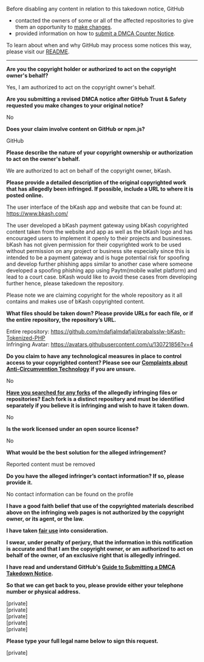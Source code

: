 Before disabling any content in relation to this takedown notice, GitHub
- contacted the owners of some or all of the affected repositories to give them an opportunity to [make changes](https://docs.github.com/en/github/site-policy/dmca-takedown-policy#a-how-does-this-actually-work).
- provided information on how to [submit a DMCA Counter Notice](https://docs.github.com/en/articles/guide-to-submitting-a-dmca-counter-notice).

To learn about when and why GitHub may process some notices this way, please visit our [README](https://github.com/github/dmca/blob/master/README.md#anatomy-of-a-takedown-notice).

---

**Are you the copyright holder or authorized to act on the copyright owner's behalf?**

Yes, I am authorized to act on the copyright owner's behalf.

**Are you submitting a revised DMCA notice after GitHub Trust & Safety requested you make changes to your original notice?**

No

**Does your claim involve content on GitHub or npm.js?**

GitHub

**Please describe the nature of your copyright ownership or authorization to act on the owner's behalf.**

We are authorized to act on behalf of the copyright owner, bKash.

**Please provide a detailed description of the original copyrighted work that has allegedly been infringed. If possible, include a URL to where it is posted online.**

The user interface of the bKash app and website that can be found at: https://www.bkash.com/

The user developed a bKash payment gateway using bKash copyrighted content taken from the website and app as well as the bKash logo and has encouraged users to implement it openly to their projects and businesses. bKash has not given permission for their copyrighted work to be used without permission on any project or business site especially since this is intended to be a payment gateway and is huge potential risk for spoofing and develop further phishing apps similar to another case where someone developed a spoofing phishing app using Paytm(mobile wallet platform) and lead to a court case. bKash would like to avoid these cases from developing further hence, please takedown the repository.

Please note we are claiming copyright for the whole repository as it all contains and makes use of bKash copyrighted content.

**What files should be taken down? Please provide URLs for each file, or if the entire repository, the repository’s URL.**

Entire repository: https://github.com/mdafjalmdafjal/prabalsslw-bKash-Tokenized-PHP  
Infringing Avatar: https://avatars.githubusercontent.com/u/130721856?v=4

**Do you claim to have any technological measures in place to control access to your copyrighted content? Please see our <a href="https://docs.github.com/articles/guide-to-submitting-a-dmca-takedown-notice#complaints-about-anti-circumvention-technology">Complaints about Anti-Circumvention Technology</a> if you are unsure.**

No

**<a href="https://docs.github.com/articles/dmca-takedown-policy#b-what-about-forks-or-whats-a-fork">Have you searched for any forks</a> of the allegedly infringing files or repositories? Each fork is a distinct repository and must be identified separately if you believe it is infringing and wish to have it taken down.**

No

**Is the work licensed under an open source license?**

No

**What would be the best solution for the alleged infringement?**

Reported content must be removed

**Do you have the alleged infringer’s contact information? If so, please provide it.**

No contact information can be found on the profile

**I have a good faith belief that use of the copyrighted materials described above on the infringing web pages is not authorized by the copyright owner, or its agent, or the law.**

**I have taken <a href="https://www.lumendatabase.org/topics/22">fair use</a> into consideration.**

**I swear, under penalty of perjury, that the information in this notification is accurate and that I am the copyright owner, or am authorized to act on behalf of the owner, of an exclusive right that is allegedly infringed.**

**I have read and understand GitHub's <a href="https://docs.github.com/articles/guide-to-submitting-a-dmca-takedown-notice/">Guide to Submitting a DMCA Takedown Notice</a>.**

**So that we can get back to you, please provide either your telephone number or physical address.**

[private]  
[private]  
[private]  
[private]  
[private]  

**Please type your full legal name below to sign this request.**

[private]  
